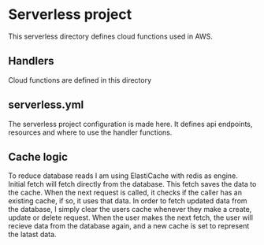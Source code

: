 # Serverless project

This serverless directory defines cloud functions used in AWS.

## Handlers

Cloud functions are defined in this directory

## serverless.yml

The serverless project configuration is made here. It defines api endpoints, resources and where to use the handler functions.

## Cache logic
To reduce database reads I am using ElastiCache with redis as engine.  
Initial fetch will fetch directly from the database. This fetch saves the data to the cache. When the next request is called, it checks if the caller has an existing cache, if so, it uses that data.
In order to fetch updated data from the database, I simply clear the users cache whenever they make a create, update or delete request. When the user makes the next fetch, the user will recieve data from the database again, and a new cache is set to represent the latast data.


